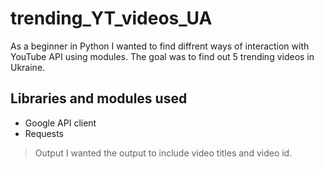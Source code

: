 # trending_YT_videos_UA
As a beginner in Python I wanted to find diffrent ways of interaction with YouTube API using modules.  The goal was to find out 5 trending videos in Ukraine.
## Libraries and modules used
- Google API client 
- Requests
> Output
I wanted the output to include video titles and video id.
